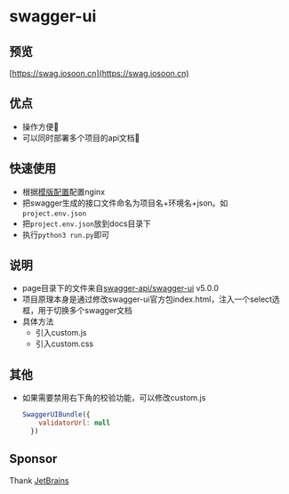 # swagger-ui

## 预览

  [https://swag.iosoon.cn](https://swag.iosoon.cn)

## 优点

- 操作方便🐶
- 可以同时部署多个项目的api文档🚀

## 快速使用

- 根据[模版配置](./conf.nginx)配置nginx
- 把swagger生成的接口文件命名为项目名+环境名+json。如`project.env.json`
- 把`project.env.json`放到docs目录下
- 执行`python3 run.py`即可


## 说明

  - page目录下的文件来自[swagger-api/swagger-ui](https://github.com/swagger-api/swagger-ui/releases) v5.0.0
  - 项目原理本身是通过修改swagger-ui官方包index.html，注入一个select选框，用于切换多个swagger文档
  - 具体方法
    - 引入custom.js
    - 引入custom.css

## 其他
  - 如果需要禁用右下角的校验功能，可以修改custom.js
  
    ```js
    SwaggerUIBundle({
        validatorUrl: null
      })
    ```


## Sponsor

  Thank [JetBrains](https://jb.gg/OpenSourceSupport)